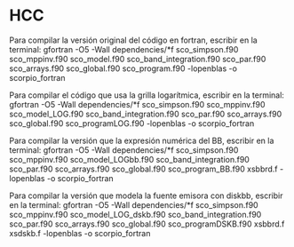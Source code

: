 # HCC

Para compilar la versión original del código en fortran, escribir en la terminal:
gfortran -O5 -Wall dependencies/*f sco_simpson.f90 sco_mppinv.f90 sco_model.f90 sco_band_integration.f90 sco_par.f90 sco_arrays.f90 sco_global.f90 sco_program.f90 -lopenblas -o scorpio_fortran

Para compilar el código que usa la grilla logarítmica, escribir en la terminal:
gfortran -O5 -Wall dependencies/*f sco_simpson.f90 sco_mppinv.f90 sco_model_LOG.f90 sco_band_integration.f90 sco_par.f90 sco_arrays.f90 sco_global.f90 sco_programLOG.f90 -lopenblas -o scorpio_fortran

Para compilar la versión que la expresión numérica del BB,  escribir en la terminal:
gfortran -O5 -Wall dependencies/*f sco_simpson.f90 sco_mppinv.f90 sco_model_LOGbb.f90 sco_band_integration.f90 sco_par.f90 sco_arrays.f90 sco_global.f90 sco_program_BB.f90 xsbbrd.f -lopenblas -o scorpio_fortran

Para compilar la versión que modela la fuente emisora con diskbb, escribir en la terminal:
gfortran -O5 -Wall dependencies/*f sco_simpson.f90 sco_mppinv.f90 sco_model_LOG_dskb.f90 sco_band_integration.f90 sco_par.f90 sco_arrays.f90 sco_global.f90 sco_programDSKB.f90 xsbbrd.f xsdskb.f -lopenblas -o scorpio_fortran


